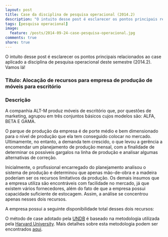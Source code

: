 ```yaml
---
layout: post
title: Case da disciplina de pesquisa operacional (2014.2)
description: "O intuito desse post é esclarecer os pontos principais relacionados ao case aplicado a disciplina de pesquisa operacional deste semestre (2014.2). Vamos lá!"
tags: [pesquisa operacional]
image:
  feature: /posts/2014-09-24-case-pesquisa-operacional.jpg
comments: true
share: true
---
```


O intuito desse post é esclarecer os pontos principais relacionados ao case aplicado a disciplina de pesquisa operacional deste semestre (2014.2). Vamos lá!

### Título: Alocação de recursos para empresa de produção de móveis para escritório

### Descrição

A companhia ALT-M produz móveis de escritório que, por questões de marketing, agrupou em três conjuntos básicos cujos modelos são: ALFA, BETA E GAMA.

O parque de produção da empresa é de porte médio e bem dimensionado para o nível de produção que ela tem conseguido colocar no mercado. Ultimamente, no entanto, a demanda tem crescido, o que levou a gerência a encomendar um planejamento de produção mensal, com a finalidade de determinar os possíveis gargalos na linha de produção e analisar algumas alternativas de correção.

Inicialmente, o profissional encarregado do planejamento analisou o sistema de produção e determinou que apenas mão-de-obra e a madeira poderiam ser os recursos limitativos da produção. Os demais insumos que a empresa utiliza são encontráveis com facilidade no mercado, já que existem vários fornecedores, além do fato de que a empresa possui capacidade suficiente de estocagem. Assim, a análise se concentrou apenas nesses dois recursos.

A empresa possui a seguinte disponibilidade total desses dois recursos:


O método de case adotado pela [UNDB](http://www.undb.edu.br/) é baseado na metodologia utilizada pela [Harvard University](http://www.harvard.edu/). Mais detalhes sobre esta metodologia podem ser encontrados [aqui](http://en.wikipedia.org/wiki/Case_method).
